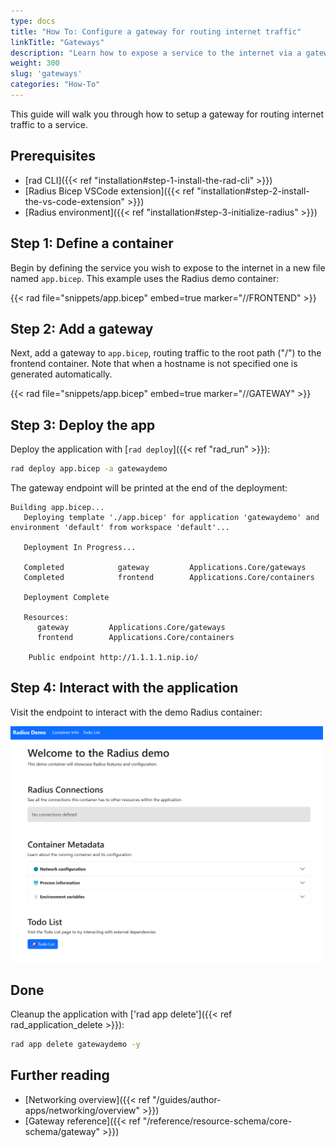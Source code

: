 ```yaml
---
type: docs
title: "How To: Configure a gateway for routing internet traffic"
linkTitle: "Gateways"
description: "Learn how to expose a service to the internet via a gateway"
weight: 300
slug: 'gateways'
categories: "How-To"
---
```


This guide will walk you through how to setup a gateway for routing internet traffic to a service.

## Prerequisites

- [rad CLI]({{< ref "installation#step-1-install-the-rad-cli" >}})
- [Radius Bicep VSCode extension]({{< ref "installation#step-2-install-the-vs-code-extension" >}})
- [Radius environment]({{< ref "installation#step-3-initialize-radius" >}})

## Step 1: Define a container

Begin by defining the service you wish to expose to the internet in a new file named `app.bicep`. This example uses the Radius demo container:

{{< rad file="snippets/app.bicep" embed=true marker="//FRONTEND" >}}

## Step 2: Add a gateway

Next, add a gateway to `app.bicep`, routing traffic to the root path ("/") to the frontend container. Note that when a hostname is not specified one is generated automatically.

{{< rad file="snippets/app.bicep" embed=true marker="//GATEWAY" >}}

## Step 3: Deploy the app

Deploy the application with [`rad deploy`]({{< ref "rad_run" >}}):

```bash
rad deploy app.bicep -a gatewaydemo
```

The gateway endpoint will be printed at the end of the deployment:

```
Building app.bicep...
   Deploying template './app.bicep' for application 'gatewaydemo' and environment 'default' from workspace 'default'...

   Deployment In Progress...

   Completed            gateway         Applications.Core/gateways
   Completed            frontend        Applications.Core/containers

   Deployment Complete

   Resources:
      gateway         Applications.Core/gateways
      frontend        Applications.Core/containers

    Public endpoint http://1.1.1.1.nip.io/
```

## Step 4: Interact with the application

Visit the endpoint to interact with the demo Radius container:

<img src="demo-screenshot.png" alt="Screenshot of te demo application" width="500px" >

## Done

Cleanup the application with ['rad app delete']({{< ref rad_application_delete >}}):

```bash
rad app delete gatewaydemo -y
```

## Further reading

- [Networking overview]({{< ref "/guides/author-apps/networking/overview" >}})
- [Gateway reference]({{< ref "/reference/resource-schema/core-schema/gateway" >}})
